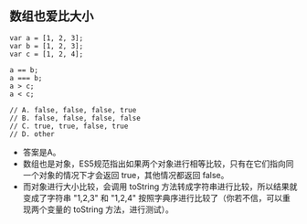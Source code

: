 ## 数组也爱比大小

```
var a = [1, 2, 3];
var b = [1, 2, 3];
var c = [1, 2, 4];

a == b;
a === b;
a > c;
a < c;

// A. false, false, false, true
// B. false, false, false, false
// C. true, true, false, true
// D. other
```

- 答案是A。
- 数组也是对象，ES5规范指出如果两个对象进行相等比较，只有在它们指向同一个对象的情况下才会返回 true，其他情况都返回 false。
- 而对象进行大小比较，会调用 toString 方法转成字符串进行比较，所以结果就变成了字符串 "1,2,3" 和 "1,2,4" 按照字典序进行比较了（你若不信，可以重现两个变量的 toString 方法，进行测试）。
